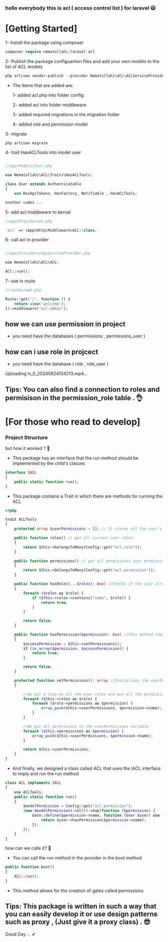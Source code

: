 ### hello everybody this is acl ( access control list ) for laravel 😃

# [Getting Started]

1- Install the package using composer

```php
composer require nematollahi/laravel-acl
```
2- Publish the package configuartion files and add your own models to the list of ACL models

```php
php artisan vendor:publish --provider Nematollahi\ACL\ACLServiceProvider
```

- The items that are added are:

  1- added acl.php into folder config
  
  2- added acl into folder middleware
  
  3- added required migrations in the migration folder
  
  4- added role and permission model



3- migrate
```php
php artisan migrate
```

4- trait HasACLTools into model user
```php

//app/Models/User.php

use Nematollahi\ACL\Traits\HasACLTools;

class User extends Authenticatable
{
    use HasApiTokens, HasFactory, Notifiable , HasACLTools;

enother codes ...

```

5- add acl middleware to kernal
```php
//app/Http/Kernel.php

'acl' => \App\Http\Middleware\ACL::class,
```

6- call acl in provider

```php

//app/Providers/AppServiceProvider.php

use Nematollahi\ACL\ACL;

ACl::run();
```

7- use in route

```php
//routes/web.php

Route::get('/', function () {
    return view('welcome');
})->middleware("acl:admin");
```

## how we can use permission in project

 - you need have the databases ( permissions , permissions_user )



## how can i use role in projcect

  - you need have the database ( role , role_user )



Uploading lv_0_20240624134213.mp4…



## Tips: You can also find a connection to roles and permisison in the permission_role table . 👌
  
# [For those who read to develop]
### Project Structure

but how it worked ? 🤔

- This package has an interface that the run method should be implemented by the child's classes

```php
interface IACL
{
    public static function run();
}
```

- This package contains a Trait in which there are methods for running the ACL

```php
<?php

trait ACLTools
{
    protected array $userPermissions = []; // It stores all the user's permissions in itself (role + permission )

    public function roles() // get all current user roles
    {
        return $this->belongsToMany(Config::get("acl.role"));
    }

    public function permissions() // get all permissions user permissions
    {
        return $this->belongsToMany(Config::get("acl.permission"));
    }

    public function hasRoles(...$roles): bool //Checks if the user already has these roles
    {
        foreach ($roles as $role) {
            if ($this->roles->contains("name", $role)) {
                return true;
            }
        }

        return false;
    }

    public function hasPermission($permission): bool //This method checks whether the user currently has the permissions
    {
        $accessPermission = $this->setPermissions();
        if (in_array($permission, $accessPermission)) {
            return true;
        }

        return false;
    }

    protected function setPermissions(): array //Initializes the userPermissions variable
    {

        //We put a loop on all the user roles and put all the permissions that exist in it into the userPermissions variable
        foreach ($this->roles as $role) {
            foreach ($role->permissions as $permission) {
                array_push($this->userPermissions, $permission->name);
            }
        }

        //We put all permissions in the userPermissions variable
        foreach ($this->permissions as $permission) {
            array_push($this->userPermissions, $permission->name);
        }

        return $this->userPermissions;
    }
}
```

- And finally, we designed a class called ACL that uses the IACL interface to imply and run the run method

```php
class ACL implements IACL
{
    use ACLTools;
    public static function run()
    {
        $modelPermission = Config::get("acl.permission");
        (new $modelPermission)->all()->map(function ($permission) {
            Gate::define($permission->name, function (User $user) use ($permission) {
                return $user->hasPermission($permission->name);
            });
        });
    }
}
```

how can we calle it? 🤔

- You can call the run method in the provider in the boot method

```php
public function boot()
{
    ACL::run();
}
```

- This method allows for the creation of gates called permissions

## Tips: This package is written in such a way that you can easily develop it or use design patterns such as proxy , (Just give it a proxy class) . 😎


Good Day ... ✔
